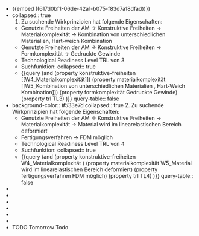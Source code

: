 - {{embed ((617d0bf1-06de-42a1-b075-f83d7a18dfad))}}
-
  collapsed:: true
  1. Zu suchende Wirkprinzipien hat folgende Eigenschaften:
	- Genutzte Freiheiten der AM -> Konstruktive Freiheiten -> Materialkomplexität -> Kombination von unterschiedlichen Materialien, Hart-weich Kombination
	- Genutzte Freiheiten der AM -> Konstruktive Freiheiten -> Formkomplexität -> Gedruckte Gewinde
	- Technological Readiness Level TRL von 3
	- Suchfunktion:
	  collapsed:: true
	- {{query (and (property konstruktive-freiheiten [[W4_Materialkomplexität]]) (property materialkomplexität [[W5_Kombination von unterschiedlichen Materialien , Hart-Weich Kombination]]) (property formkomplexität Gedruckte Gewinde) (property trl TL3) )}}
	  query-table:: false
-
  background-color:: #533e7d
  collapsed:: true
  2. Zu suchende Wirkprinzipien hat folgende Eigenschaften:
	- Genutzte Freiheiten der AM -> Konstruktive Freiheiten -> Materialkomplexität -> Material wird im linearelastischen Bereich deformiert
	- Fertigungsverfahren -> FDM möglich
	- Technological Readiness Level TRL von 4
	- Suchfunktion:
	  collapsed:: true
	- {{query (and (property konstruktive-freiheiten W4_Materialkomplexität ) (property materialkomplexität W5_Material wird im linearelastischen Bereich deformiert) (property fertigungsverfahren FDM möglich) (property trl TL4) )}}
	  query-table:: false
-
-
-
-
-
-
- TODO Tomorrow Todo